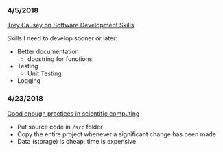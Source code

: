 ### 4/5/2018
[Trey Causey on Software Development Skills](http://treycausey.com/software_dev_skills.html)

Skills I need to develop sooner or later:
- Better documentation
  - docstring for functions
- Testing
  - Unit Testing
- Logging

### 4/23/2018
[Good enough practices in scientific computing](http://journals.plos.org/ploscompbiol/article?id=10.1371/journal.pcbi.1005510)

- Put source code in `/src` folder
- Copy the entire project whenever a significant change has been made
- Data (storage) is cheap, time is expensive
